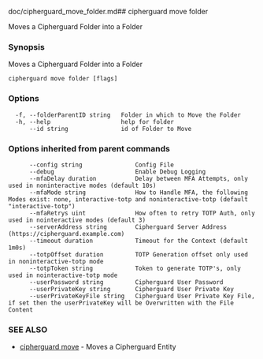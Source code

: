 doc/cipherguard_move_folder.md## cipherguard move folder

Moves a Cipherguard Folder into a Folder

### Synopsis

Moves a Cipherguard Folder into a Folder

```
cipherguard move folder [flags]
```

### Options

```
  -f, --folderParentID string   Folder in which to Move the Folder
  -h, --help                    help for folder
      --id string               id of Folder to Move
```

### Options inherited from parent commands

```
      --config string               Config File
      --debug                       Enable Debug Logging
      --mfaDelay duration           Delay between MFA Attempts, only used in noninteractive modes (default 10s)
      --mfaMode string              How to Handle MFA, the following Modes exist: none, interactive-totp and noninteractive-totp (default "interactive-totp")
      --mfaRetrys uint              How often to retry TOTP Auth, only used in nointeractive modes (default 3)
      --serverAddress string        Cipherguard Server Address (https://cipherguard.example.com)
      --timeout duration            Timeout for the Context (default 1m0s)
      --totpOffset duration         TOTP Generation offset only used in noninteractive-totp mode
      --totpToken string            Token to generate TOTP's, only used in nointeractive-totp mode
      --userPassword string         Cipherguard User Password
      --userPrivateKey string       Cipherguard User Private Key
      --userPrivateKeyFile string   Cipherguard User Private Key File, if set then the userPrivateKey will be Overwritten with the File Content
```

### SEE ALSO

* [cipherguard move](cipherguard_move)	 - Moves a Cipherguard Entity

